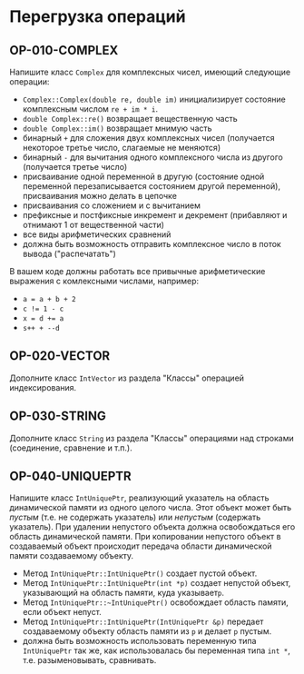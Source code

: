 # Перегрузка операций

## OP-010-COMPLEX

Напишите класс `Complex` для комплексных чисел, имеющий следующие операции:

- `Complex::Complex(double re, double im)` инициализирует состояние комплексным числом `re + im * i`.
- `double Complex::re()` возвращает вещественную часть
- `double Complex::im()` возвращает мнимую часть
- бинарный `+` для сложения двух комплексных чисел (получается некоторое третье число, слагаемые не меняются)
- бинарный `-` для вычитания одного комплексного числа из другого (получается третье число)
- присваивание одной переменной в другую (состояние одной переменной перезаписывается состоянием другой переменной), присваивания можно делать в цепочке
- присваивания со сложением и с вычитанием
- префиксные и постфиксные инкремент и декремент (прибавляют и отнимают 1 от вещественной части)
- все виды арифметических сравнений
- должна быть возможность отправить комплексное число в поток вывода ("распечатать")

В вашем коде должны работать все привычные арифметические выражения с комлексными числами, например:

- `a = a + b + 2`
- `c != 1 - c`
- `x = d += a`
- `s++ + --d`

## OP-020-VECTOR

Дополните класс `IntVector` из раздела "Классы" операцией индексирования.

## OP-030-STRING

Дополните класс `String` из раздела "Классы" операциями над строками (соединение, сравнение и т.п.).

## OP-040-UNIQUEPTR

Напишите класс `IntUniquePtr`, реализующий указатель на область динамической памяти из одного целого числа. Этот объект может быть *пустым* (т.е. не содержать указатель) или *непустым* (содержать указатель). При удалении непустого объекта должна освобождаться его область динамической памяти. При копировании непустого объект в создаваемый объект происходит передача области динамической памяти создаваемому объекту.

- Метод `IntUniquePtr::IntUniquePtr()` создает пустой объект.
- Метод `IntUniquePtr::IntUniquePtr(int *p)` создает непустой объект, указывающий на область памяти, куда указывает`p`.
- Метод `IntUniquePtr::~IntUniquePtr()` освобождает область памяти, если объект непуст.
- Метод `IntUniquePtr::IntUniquePtr(IntUniquePtr &p)` передает создаваемому объекту область памяти из `p` и делает `p` пустым.
- должна быть возможность использовать переменную типа `IntUniquePtr` так же, как использовалась бы переменная типа `int *`, т.е. разыменовывать, сравнивать.
